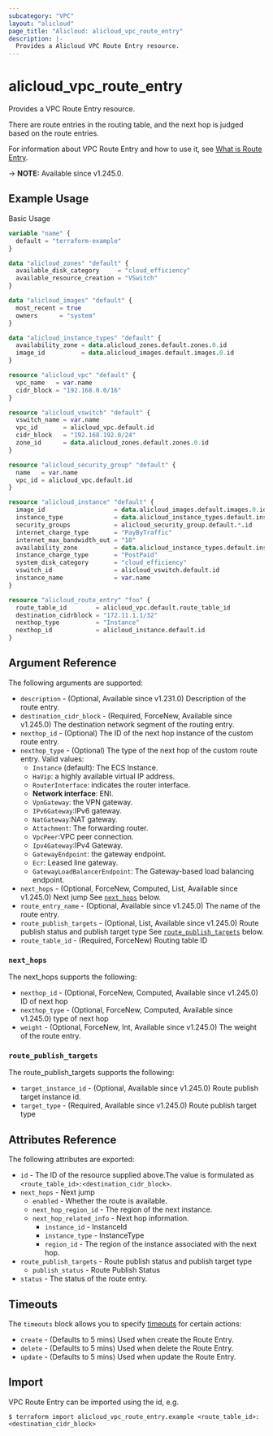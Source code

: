 ```yaml
---
subcategory: "VPC"
layout: "alicloud"
page_title: "Alicloud: alicloud_vpc_route_entry"
description: |-
  Provides a Alicloud VPC Route Entry resource.
---
```


# alicloud_vpc_route_entry

Provides a VPC Route Entry resource.

There are route entries in the routing table, and the next hop is judged based on the route entries.

For information about VPC Route Entry and how to use it, see [What is Route Entry](https://www.alibabacloud.com/help/en/vpc/developer-reference/api-vpc-2016-04-28-createrouteentry).

-> **NOTE:** Available since v1.245.0.

## Example Usage

Basic Usage

```terraform
variable "name" {
  default = "terraform-example"
}

data "alicloud_zones" "default" {
  available_disk_category     = "cloud_efficiency"
  available_resource_creation = "VSwitch"
}

data "alicloud_images" "default" {
  most_recent = true
  owners      = "system"
}

data "alicloud_instance_types" "default" {
  availability_zone = data.alicloud_zones.default.zones.0.id
  image_id          = data.alicloud_images.default.images.0.id
}

resource "alicloud_vpc" "default" {
  vpc_name   = var.name
  cidr_block = "192.168.0.0/16"
}

resource "alicloud_vswitch" "default" {
  vswitch_name = var.name
  vpc_id       = alicloud_vpc.default.id
  cidr_block   = "192.168.192.0/24"
  zone_id      = data.alicloud_zones.default.zones.0.id
}

resource "alicloud_security_group" "default" {
  name   = var.name
  vpc_id = alicloud_vpc.default.id
}

resource "alicloud_instance" "default" {
  image_id                   = data.alicloud_images.default.images.0.id
  instance_type              = data.alicloud_instance_types.default.instance_types.0.id
  security_groups            = alicloud_security_group.default.*.id
  internet_charge_type       = "PayByTraffic"
  internet_max_bandwidth_out = "10"
  availability_zone          = data.alicloud_instance_types.default.instance_types.0.availability_zones.0
  instance_charge_type       = "PostPaid"
  system_disk_category       = "cloud_efficiency"
  vswitch_id                 = alicloud_vswitch.default.id
  instance_name              = var.name
}

resource "alicloud_route_entry" "foo" {
  route_table_id        = alicloud_vpc.default.route_table_id
  destination_cidrblock = "172.11.1.1/32"
  nexthop_type          = "Instance"
  nexthop_id            = alicloud_instance.default.id
}
```

## Argument Reference

The following arguments are supported:
* `description` - (Optional, Available since v1.231.0) Description of the route entry.
* `destination_cidr_block` - (Required, ForceNew, Available since v1.245.0) The destination network segment of the routing entry.
* `nexthop_id` - (Optional) The ID of the next hop instance of the custom route entry.
* `nexthop_type` - (Optional) The type of the next hop of the custom route entry. Valid values:
  - `Instance` (default): The ECS Instance.
  - `HaVip`: a highly available virtual IP address.
  - `RouterInterface`: indicates the router interface.
  - **Network interface**: ENI.
  - `VpnGateway`: the VPN gateway.
  - `IPv6Gateway`:IPv6 gateway.
  - `NatGateway`:NAT gateway.
  - `Attachment`: The forwarding router.
  - `VpcPeer`:VPC peer connection.
  - `Ipv4Gateway`:IPv4 Gateway.
  - `GatewayEndpoint`: the gateway endpoint.
  - `Ecr`: Leased line gateway.
  - `GatewayLoadBalancerEndpoint`: The Gateway-based load balancing endpoint.
* `next_hops` - (Optional, ForceNew, Computed, List, Available since v1.245.0) Next jump See [`next_hops`](#next_hops) below.
* `route_entry_name` - (Optional, Available since v1.245.0) The name of the route entry.
* `route_publish_targets` - (Optional, List, Available since v1.245.0) Route publish status and publish target type See [`route_publish_targets`](#route_publish_targets) below.
* `route_table_id` - (Required, ForceNew) Routing table ID

### `next_hops`

The next_hops supports the following:
* `nexthop_id` - (Optional, ForceNew, Computed, Available since v1.245.0) ID of next hop
* `nexthop_type` - (Optional, ForceNew, Computed, Available since v1.245.0) type of next hop
* `weight` - (Optional, ForceNew, Int, Available since v1.245.0) The weight of the route entry.

### `route_publish_targets`

The route_publish_targets supports the following:
* `target_instance_id` - (Optional, Available since v1.245.0) Route publish target instance id.
* `target_type` - (Required, Available since v1.245.0) Route publish target type

## Attributes Reference

The following attributes are exported:
* `id` - The ID of the resource supplied above.The value is formulated as `<route_table_id>:<destination_cidr_block>`.
* `next_hops` - Next jump
  * `enabled` - Whether the route is available.
  * `next_hop_region_id` - The region of the next instance.
  * `next_hop_related_info` - Next hop information.
    * `instance_id` - InstanceId
    * `instance_type` - InstanceType
    * `region_id` - The region of the instance associated with the next hop.
* `route_publish_targets` - Route publish status and publish target type
  * `publish_status` - Route Publish Status
* `status` - The status of the route entry.

## Timeouts

The `timeouts` block allows you to specify [timeouts](https://www.terraform.io/docs/configuration-0-11/resources.html#timeouts) for certain actions:
* `create` - (Defaults to 5 mins) Used when create the Route Entry.
* `delete` - (Defaults to 5 mins) Used when delete the Route Entry.
* `update` - (Defaults to 5 mins) Used when update the Route Entry.

## Import

VPC Route Entry can be imported using the id, e.g.

```shell
$ terraform import alicloud_vpc_route_entry.example <route_table_id>:<destination_cidr_block>
```